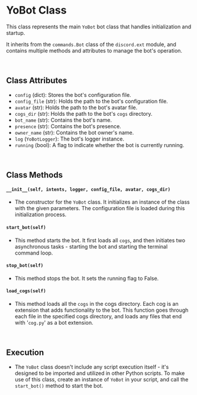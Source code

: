 # YoBot Class

This class represents the main `YoBot` bot class that handles initialization and startup.

It inherits from the `commands.Bot` class of the `discord.ext` module, and contains multiple methods and attributes to manage the bot's operation.

<br>

## Class Attributes
- `config` (dict): Stores the bot's configuration file.
- `config_file` (str): Holds the path to the bot's configuration file.
- `avatar` (str): Holds the path to the bot's avatar file.
- `cogs_dir` (str): Holds the path to the bot's `cogs` directory.
- `bot_name` (str): Contains the bot's name.
- `presence` (str): Contains the bot's presence.
- `owner_name` (str): Contains the bot owner's name.
- `log` (`YoBotLogger`): The bot's logger instance.
- `running` (bool): A flag to indicate whether the bot is currently running.

<br>

## Class Methods

#### `__init__(self, intents, logger, config_file, avatar, cogs_dir)`
- The constructor for the `YoBot` class. 
    It initializes an instance of the class with the given parameters.
    The configuration file is loaded during this initialization process.

#### `start_bot(self)`
- This method starts the bot.
    It first loads all `cogs`, and then initiates two asynchronous tasks - starting the bot and starting the terminal command loop.

#### `stop_bot(self)`
- This method stops the bot.
    It sets the running flag to False.

#### `load_cogs(self)`
- This method loads all the `cogs` in the cogs directory.
    Each cog is an extension that adds functionality to the bot.
    This function goes through each file in the specified cogs directory, and loads any files that end with '`cog.py`' as a bot extension.

<br>

## Execution

- The `YoBot` class doesn't include any script execution itself - it's designed to be imported and utilized in other Python scripts. To make use of this class, create an instance of `YoBot` in your script, and call the `start_bot()` method to start the bot.
